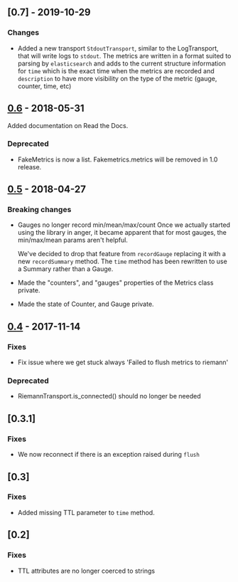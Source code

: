 ## [0.7] - 2019-10-29
### Changes
 - Added a new transport `StdoutTransport`, similar to the LogTransport, that will write logs to 
 `stdout`. The metrics are written in a format suited to parsing by `elasticsearch`
 and adds to the current structure information for `time` which is the exact
 time when the metrics are recorded and `description` to have more visibility 
 on the type of the metric (gauge, counter, time, etc)

## [0.6] - 2018-05-31
Added documentation on Read the Docs.
### Deprecated
 - FakeMetrics is now a list. Fakemetrics.metrics will be removed in 1.0
   release.

## [0.5] - 2018-04-27
### Breaking changes
 - Gauges no longer record min/mean/max/count
   Once we actually started using the library in anger, it became apparent that
   for most gauges, the min/max/mean params aren't helpful.

   We've decided to drop that feature from `recordGauge` replacing it with a 
   new `recordSummary` method. The `time` method has been rewritten to use a
   Summary rather than a Gauge.
 - Made the "counters", and "gauges" properties of the Metrics class private.
 - Made the state of Counter, and Gauge private.


## [0.4] - 2017-11-14
### Fixes
-  Fix issue where we get stuck always 'Failed to flush metrics to riemann'

### Deprecated
- RiemannTransport.is_connected() should no longer be needed

## [0.3.1]
### Fixes
- We now reconnect if there is an exception raised during `flush`

## [0.3]
### Fixes
- Added missing TTL parameter to `time` method.

## [0.2]
### Fixes
- TTL attributes are no longer coerced to strings


[0.6]: https://github.com/madedotcom/striemann/compare/v0.5...v0.6
[0.5]: https://github.com/madedotcom/striemann/compare/v0.4.0...v0.5
[0.4]: https://github.com/madedotcom/striemann/compare/v0.3.0...v0.4.0
